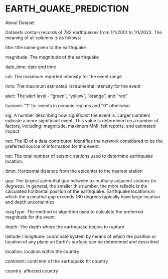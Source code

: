 # EARTH_QUAKE_PREDICTION
About Dataset

Datasets contain records of 782 earthquakes from 1/1/2001 to 1/1/2023. The meaning of all columns is as follows:

title: title name given to the earthquake

magnitude: The magnitude of the earthquake

date_time: date and time

cdi: The maximum reported intensity for the event range

mmi: The maximum estimated instrumental intensity for the event

alert: The alert level - “green”, “yellow”, “orange”, and “red”

tsunami: "1" for events in oceanic regions and "0" otherwise

sig: A number describing how significant the event is. Larger numbers indicate a more significant event. This value is determined on a number of factors, including: magnitude, maximum MMI, felt reports, and estimated impact

net: The ID of a data contributor. Identifies the network considered to be the preferred source of information for this event.

nst: The total number of seismic stations used to determine earthquake location.

dmin: Horizontal distance from the epicenter to the nearest station

gap: The largest azimuthal gap between azimuthally adjacent stations (in degrees). In general, the smaller this number, the more reliable is the calculated horizontal position of the earthquake. Earthquake locations in which the azimuthal gap exceeds 180 degrees typically have large location and depth uncertainties

magType: The method or algorithm used to calculate the preferred magnitude for the event

depth: The depth where the earthquake begins to rupture

latitude / longitude: coordinate system by means of which the position or location of any place on Earth's surface can be determined and described

location: location within the country

continent: continent of the earthquake hit country

country: affected country

